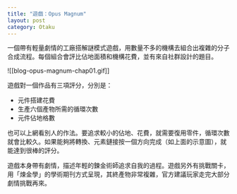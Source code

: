 ```yaml
---
title: "遊戲：Opus Magnum"
layout: post
category: Otaku
---
```


一個帶有輕量劇情的工廠搭解謎模式遊戲，用數量不多的機構去組合出複雜的分子合成流程。每個組合會評比佔地面積和機構花費，並有來自社群設計的題目。

![[blog-opus-magnum-chap01.gif]]

遊戲對一個作品有三項評分，分別是：

- 元件搭建花費
- 生產六個產物所需的循環次數
- 元件佔地格數

也可以上網看別人的作法。要追求較小的佔地、花費，就需要復用零件，循環次數就會比較久。如果能夠將轉換、元素鏈接按一個方向完成（如上面的示意圖），就能達到很棒的評分。

遊戲本身帶有劇情，描述年輕的鍊金術師追求自我的過程。遊戲另外有挑戰關卡，用「煉金學」的學術期刊方式呈現，其終產物非常複雜，官方建議玩家走完大部分劇情挑戰再來。